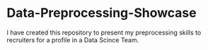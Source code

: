 # Data-Preprocessing-Showcase
I have created this repository to present my preprocessing skills to recruiters for a profile in a Data Scince Team.
